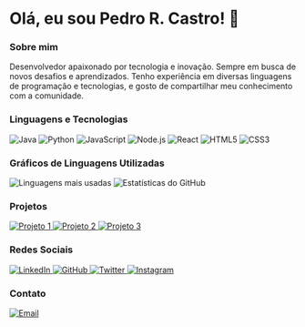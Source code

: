 # Olá, eu sou Pedro R. Castro! 👋

### Sobre mim
Desenvolvedor apaixonado por tecnologia e inovação. Sempre em busca de novos desafios e aprendizados. Tenho experiência em diversas linguagens de programação e tecnologias, e gosto de compartilhar meu conhecimento com a comunidade.

### Linguagens e Tecnologias
<p align="left">
  <img src="https://img.shields.io/badge/Java-007396?style=for-the-badge&logo=java&logoColor=white" alt="Java"/>
  <img src="https://img.shields.io/badge/Python-3776AB?style=for-the-badge&logo=python&logoColor=white" alt="Python"/>
  <img src="https://img.shields.io/badge/JavaScript-F7DF1E?style=for-the-badge&logo=javascript&logoColor=black" alt="JavaScript"/>
  <img src="https://img.shields.io/badge/Node.js-339933?style=for-the-badge&logo=node-dot-js&logoColor=white" alt="Node.js"/>
  <img src="https://img.shields.io/badge/React-61DAFB?style=for-the-badge&logo=react&logoColor=black" alt="React"/>
  <img src="https://img.shields.io/badge/HTML5-E34F26?style=for-the-badge&logo=html5&logoColor=white" alt="HTML5"/>
  <img src="https://img.shields.io/badge/CSS3-1572B6?style=for-the-badge&logo=css3&logoColor=white" alt="CSS3"/>
</p>

### Gráficos de Linguagens Utilizadas
<p align="left">
  <img src="https://github-readme-stats.vercel.app/api/top-langs/?username=Pedro-Rcastro&layout=compact&theme=radical" alt="Linguagens mais usadas"/>
  <img src="https://github-readme-stats.vercel.app/api?username=Pedro-Rcastro&show_icons=true&theme=radical" alt="Estatísticas do GitHub"/>
</p>

### Projetos
<p align="left">
  <a href="https://github.com/Pedro-Rcastro/Projeto1">
    <img src="https://img.shields.io/badge/Projeto 1-181717?style=for-the-badge&logo=github&logoColor=white" alt="Projeto 1"/>
  </a>
  <a href="https://github.com/Pedro-Rcastro/Projeto2">
    <img src="https://img.shields.io/badge/Projeto 2-181717?style=for-the-badge&logo=github&logoColor=white" alt="Projeto 2"/>
  </a>
  <a href="https://github.com/Pedro-Rcastro/Projeto3">
    <img src="https://img.shields.io/badge/Projeto 3-181717?style=for-the-badge&logo=github&logoColor=white" alt="Projeto 3"/>
  </a>
</p>

### Redes Sociais
<p align="left">
  <a href="https://www.linkedin.com/in/pedro-rcastro/">
    <img src="https://img.shields.io/badge/LinkedIn-0077B5?style=for-the-badge&logo=linkedin&logoColor=white" alt="LinkedIn"/>
  </a>
  <a href="https://github.com/Pedro-Rcastro">
    <img src="https://img.shields.io/badge/GitHub-181717?style=for-the-badge&logo=github&logoColor=white" alt="GitHub"/>
  </a>
  <a href="https://twitter.com/pedro_rcastro">
    <img src="https://img.shields.io/badge/Twitter-1DA1F2?style=for-the-badge&logo=twitter&logoColor=white" alt="Twitter"/>
  </a>
  <a href="https://www.instagram.com/pedro.rcastro/">
    <img src="https://img.shields.io/badge/Instagram-E4405F?style=for-the-badge&logo=instagram&logoColor=white" alt="Instagram"/>
  </a>
</p>

### Contato
<p align="left">
  <a href="mailto:pedro.rcastro@example.com">
    <img src="https://img.shields.io/badge/Email-D14836?style=for-the-badge&logo=gmail&logoColor=white" alt="Email"/>
  </a>
</p>